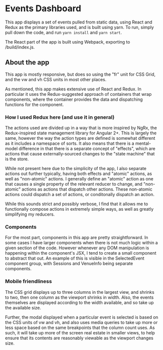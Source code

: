 # Events Dashboard #

This app displays a set of events pulled from static data, using React and Redux as the primary libraries used, and is built using yarn. To run, simply pull down the code, and run ```yarn install``` and ```yarn start```.

The React part of the app is built using Webpack, exporting to /build/index.js.

## About the app ##

This app is mostly responsive, but does so using the "fr" unit for CSS Grid, and the vw and vh CSS units in most other places.

As mentioned, this app makes extensive use of React and Redux. In particular it uses the Redux-suggested approach of containers that wrap components, where the container provides the data and dispatching functions for the component.

### How I used Redux here (and use it in general) ###

The actions used are divided up in a way that is more inspired by NgRx, the Redux-inspired state management library for Angular 2+. This is largely the same, however the way the action types are defined is somewhat different as it includes a namespace of sorts. It also means that there is a mental-model difference in that there is a separate concept of "effects", which are actions that cause externally-sourced changes to the "state machine" that is the store.

While not present here due to the simplicity of the app, I also separate actions out further typically, having both effects and "atomic" actions, as well as "non-atomic" actions. I generally define an "atomic" action as one that causes a single property of the relevant reducer to change, and "non-atomic" actions as actions that dispatch other actions. These non-atomic actions could dispatch a set of actions, or conditonally dispatch an action.

While this sounds strict and possibly verbose, I find that it allows me to functionally compose actions in extremely simple ways, as well as greatly simplifying my reducers.

### Components ###

For the most part, components in this app are pretty straightforward. In some cases I have larger components when there is not much logic within a given section of the code. However whenever any DOM manipulation is happening within the component's JSX, I tend to create a small component to abstract that out. An example of this is visible in the SelectedEvent component group, with Sessions and VenueInfo being separate components.

### Mobile friendliness ###

The CSS grid displays up to three columns in the largest view, and shrinks to two, then one column as the viewport shrinks in width. Also, the events themselves are displayed according to the width available, and so take up the available size.

Further, the modal displayed when a particular event is selected is based on the CSS units of vw and vh, and also uses media queries to take up more or less space based on the same breakpoints that the column count uses. As such, it will take up more of the screen real estate in smaller views, to help ensure that its contents are reasonably viewable as the viewport changes size.